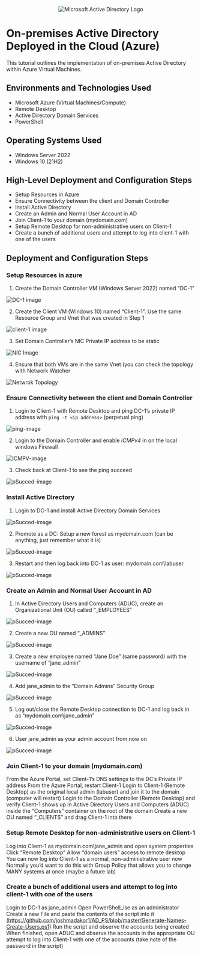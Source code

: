<p align="center">
<img src="https://i.imgur.com/pU5A58S.png" alt="Microsoft Active Directory Logo"/>
</p>

<h1>On-premises Active Directory Deployed in the Cloud (Azure)</h1>
This tutorial outlines the implementation of on-premises Active Directory within Azure Virtual Machines.<br />


<h2>Environments and Technologies Used</h2>

- Microsoft Azure (Virtual Machines/Compute)
- Remote Desktop
- Active Directory Domain Services
- PowerShell

<h2>Operating Systems Used </h2>

- Windows Server 2022
- Windows 10 (21H2)

<h2>High-Level Deployment and Configuration Steps</h2>

- Setup Resources in Azure
- Ensure Connectivity between the client and Domain Controller
- Install Active Directory
- Create an Admin and Normal User Account in AD
- Join Client-1 to your domain (mydomain.com)
- Setup Remote Desktop for non-administrative users on Client-1
- Create a bunch of additional users and attempt to log into client-1 with one of the users

<h2>Deployment and Configuration Steps</h2>

### Setup Resources in azure

1. Create the Domain Controller VM (Windows Server 2022) named “DC-1”

![DC-1 image](assets/DC-1.png)

2. Create the Client VM (Windows 10) named “Client-1”. Use the same Resource Group and Vnet that was created in Step 1

![client-1 image](assets/Client-1.png)

3. Set Domain Controller’s NIC Private IP address to be static

![NIC Image]()

4. Ensure that both VMs are in the same Vnet (you can check the topology with Network Watcher

![Netwrok Topology](assets/Network.png)

### Ensure Connectivity between the client and Domain Controller

1. Login to Client-1 with Remote Desktop and ping DC-1’s private IP address with ``` ping -t <ip address> ``` (perpetual ping)

![ping-image](assets/Network.png)

2. Login to the Domain Controller and enable *ICMPv4* in on the local windows Firewall

![ICMPV-image](assets/icmp.png)

3. Check back at Client-1 to see the ping succeed

![pSucced-image](assets/succeed.png)

### Install Active Directory

1. Login to DC-1 and install Active Directory Domain Services

![pSucced-image](assets/succeed.png)

2. Promote as a DC: Setup a new forest as mydomain.com (can be anything, just remember what it is)

![pSucced-image](assets/succeed.png)

3. Restart and then log back into DC-1 as user: mydomain.com\labuser

![pSucced-image](assets/succeed.png)

### Create an Admin and Normal User Account in AD

1. In Active Directory Users and Computers (ADUC), create an Organizational Unit (OU) called “_EMPLOYEES”

![pSucced-image](assets/succeed.png)

2. Create a new OU named “_ADMINS”

![pSucced-image](assets/succeed.png)

3. Create a new employee named “Jane Doe” (same password) with the username of “jane_admin”

![pSucced-image](assets/succeed.png)

4. Add jane_admin to the “Domain Admins” Security Group

![pSucced-image](assets/succeed.png)

5. Log out/close the Remote Desktop connection to DC-1 and log back in as “mydomain.com\jane_admin”

![pSucced-image](assets/succeed.png)

6. User jane_admin as your admin account from now on

![pSucced-image](assets/succeed.png)


### Join Client-1 to your domain (mydomain.com)

From the Azure Portal, set Client-1’s DNS settings to the DC’s Private IP address
From the Azure Portal, restart Client-1
Login to Client-1 (Remote Desktop) as the original local admin (labuser) and join it to the domain (computer will restart)
Login to the Domain Controller (Remote Desktop) and verify Client-1 shows up in Active Directory Users and Computers (ADUC) inside the “Computers” container on the root of the domain
Create a new OU named “_CLIENTS” and drag Client-1 into there


### Setup Remote Desktop for non-administrative users on Client-1

Log into Client-1 as mydomain.com\jane_admin and open system properties
Click “Remote Desktop”
Allow “domain users” access to remote desktop
You can now log into Client-1 as a normal, non-administrative user now
Normally you’d want to do this with Group Policy that allows you to change MANY systems at once (maybe a future lab)

### Create a bunch of additional users and attempt to log into client-1 with one of the users

Login to DC-1 as jane_admin
Open PowerShell_ise as an administrator
Create a new File and paste the contents of the script into it (https://github.com/joshmadakor1/AD_PS/blob/master/Generate-Names-Create-Users.ps1)
Run the script and observe the accounts being created
When finished, open ADUC and observe the accounts in the appropriate OU
attempt to log into Client-1 with one of the accounts (take note of the password in the script)






